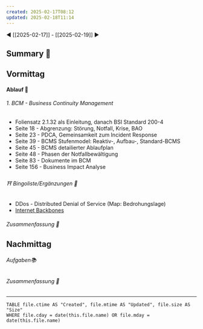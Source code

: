 ```yaml
---
created: 2025-02-17T08:12
updated: 2025-02-18T11:14
---
```

◀ [[2025-02-17]] - [[2025-02-19]] ▶
## Summary 🍁

## Vormittag
#### Ablauf 🧭
###### 1. BCM - Business Continuity Management
* Foliensatz 2.1.32 als Einleitung, danach BSI Standard 200-4
* Seite 18 - Abgrenzung: Störung, Notfall, Krise, BAO
* Seite 23 - PDCA, Gemeinsamkeit zum Incident Response
* Seite 39 - BCMS Stufenmodel: Reaktiv-, Aufbau-, Standard-BCMS
* Seite 45 - BCMS detailierter Ablaufplan
* Seite 48 - Phasen der Notfallbewältigung
* Seite 83 - Dokumente im BCM
* Seite 156 - Business Impact Analyse
###### ⛩ Bingoliste/Ergänzungen 🐾
* DDos - Distributed Denial of Service (Map: Bedrohungslage)
* [Internet Backbones](http://eitc.org/research-opportunities/future-internet-and-optical-quantum-communications/internet-networks-and-tcp-ip/internet-infrastructure/internet-backbone-technology)
###### Zusammenfassung 🍁

## Nachmittag
###### Aufgaben📚
###### Zusammenfassung 🍁

---
```dataview
TABLE file.ctime AS "Created", file.mtime AS "Updated", file.size AS "Size" 
WHERE file.cday = date(this.file.name) OR file.mday = date(this.file.name) 
```
